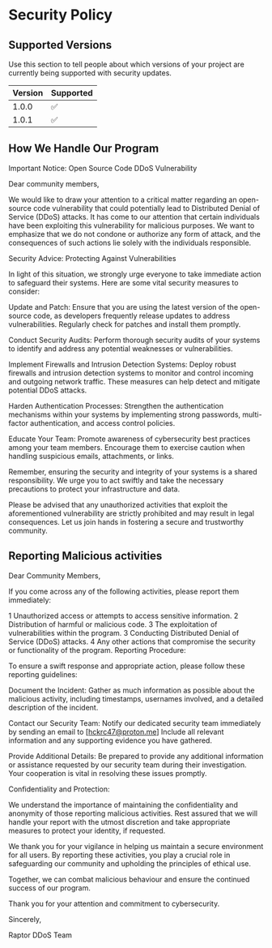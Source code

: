 # Security Policy

## Supported Versions

Use this section to tell people about which versions of your project are
currently being supported with security updates.

| Version | Supported          |
| ------- | ------------------ |
| 1.0.0   | :white_check_mark: |
| 1.0.1   | :white_check_mark: |


## How We Handle Our Program


Important Notice: Open Source Code DDoS Vulnerability

Dear community members,

We would like to draw your attention to a critical matter regarding an open-source code vulnerability that could potentially lead to Distributed Denial of Service (DDoS) attacks. It has come to our attention that certain individuals have been exploiting this vulnerability for malicious purposes. We want to emphasize that we do not condone or authorize any form of attack, and the consequences of such actions lie solely with the individuals responsible.

Security Advice: Protecting Against Vulnerabilities

In light of this situation, we strongly urge everyone to take immediate action to safeguard their systems. Here are some vital security measures to consider:

Update and Patch: Ensure that you are using the latest version of the open-source code, as developers frequently release updates to address vulnerabilities. Regularly check for patches and install them promptly.

Conduct Security Audits: Perform thorough security audits of your systems to identify and address any potential weaknesses or vulnerabilities.

Implement Firewalls and Intrusion Detection Systems: Deploy robust firewalls and intrusion detection systems to monitor and control incoming and outgoing network traffic. These measures can help detect and mitigate potential DDoS attacks.

Harden Authentication Processes: Strengthen the authentication mechanisms within your systems by implementing strong passwords, multi-factor authentication, and access control policies.

Educate Your Team: Promote awareness of cybersecurity best practices among your team members. Encourage them to exercise caution when handling suspicious emails, attachments, or links.

Remember, ensuring the security and integrity of your systems is a shared responsibility. We urge you to act swiftly and take the necessary precautions to protect your infrastructure and data.

Please be advised that any unauthorized activities that exploit the aforementioned vulnerability are strictly prohibited and may result in legal consequences. Let us join hands in fostering a secure and trustworthy community.

## Reporting Malicious activities


Dear Community Members,


If you come across any of the following activities, please report them immediately:

1 Unauthorized access or attempts to access sensitive information.
2 Distribution of harmful or malicious code.
3 The exploitation of vulnerabilities within the program.
3 Conducting Distributed Denial of Service (DDoS) attacks.
4 Any other actions that compromise the security or functionality of the program.
Reporting Procedure:

To ensure a swift response and appropriate action, please follow these reporting guidelines:

Document the Incident: Gather as much information as possible about the malicious activity, including timestamps, usernames involved, and a detailed description of the incident.

Contact our Security Team: Notify our dedicated security team immediately by sending an email to [hckrc47@proton.me] Include all relevant information and any supporting evidence you have gathered.

Provide Additional Details: Be prepared to provide any additional information or assistance requested by our security team during their investigation. Your cooperation is vital in resolving these issues promptly.

Confidentiality and Protection:

We understand the importance of maintaining the confidentiality and anonymity of those reporting malicious activities. Rest assured that we will handle your report with the utmost discretion and take appropriate measures to protect your identity, if requested.

We thank you for your vigilance in helping us maintain a secure environment for all users. By reporting these activities, you play a crucial role in safeguarding our community and upholding the principles of ethical use.

Together, we can combat malicious behaviour and ensure the continued success of our program.

Thank you for your attention and commitment to cybersecurity. 

Sincerely,

Raptor DDoS Team
